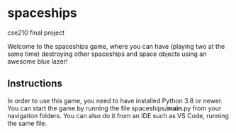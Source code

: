# spaceships
cse210 final project

Welcome to the spaceships game, where you can have (playing two at the same time) destroying other spaceships and space objects using an awesome blue lazer!

## Instructions
In order to use this game, you need to have installed Python 3.8 or newer.
You can start the game by running the file spaceships/__main__.py from your navigation folders.
You can also do it from an IDE such as VS Code, running the same file.